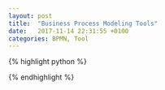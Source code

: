 ```yaml
---
layout: post
title:  "Business Process Modeling Tools"
date:   2017-11-14 22:31:55 +0100
categories: BPMN, Tool
---
```




{% highlight python %}

{% endhighlight %}


[intro-data-analysis-python]: https://www.coursera.org/learn/python-data-analysis/home/welcome
